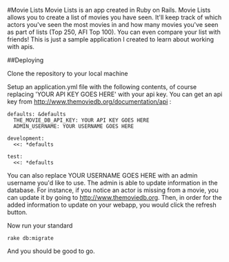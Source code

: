 #Movie Lists
Movie Lists is an app created in Ruby on Rails. Movie Lists allows you to create a list of movies you have seen. It'll keep track of which actors you've seen the most movies in and how many movies you've seen as part of lists (Top 250, AFI Top 100). You can even compare your list with friends! This is just a sample application I created to learn about working with apis. 

##Deploying

Clone the repository to your local machine

Setup an application.yml file with the following contents, of course replacing 'YOUR API KEY GOES HERE' with your api key. You can get an api key from  http://www.themoviedb.org/documentation/api :


```
defaults: &defaults
  THE_MOVIE_DB_API_KEY: YOUR API KEY GOES HERE 
  ADMIN_USERNAME: YOUR USERNAME GOES HERE 

development:
  <<: *defaults

test:
  <<: *defaults
```
You can also replace YOUR USERNAME GOES HERE with an admin username you'd like to use. The admin is able to update information in the database. For instance, if you notice an actor is missing from a movie, you can update it by going to http://www.themoviedb.org. Then, in order for the added information to update on your webapp, you would click the refresh button.

Now run your standard 

```
rake db:migrate
```

And you should be good to go.
